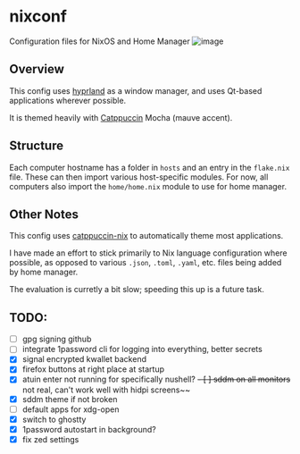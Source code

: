 # nixconf

Configuration files for NixOS and Home Manager
![image](https://github.com/user-attachments/assets/7e27dec8-1485-4878-88d9-a9dbe81463a1)

## Overview

This config uses [hyprland](https://hyprland.org/) as a window manager, and uses Qt-based applications wherever possible.

It is themed heavily with [Catppuccin](https://catppuccin.com/) Mocha (mauve accent).

## Structure

Each computer hostname has a folder in `hosts` and an entry in the `flake.nix` file. These can then import various host-specific modules.
For now, all computers also import the `home/home.nix` module to use for home manager.

## Other Notes

This config uses [catppuccin-nix](https://github.com/catppuccin/nix) to automatically theme most applications.

I have made an effort to stick primarily to Nix language configuration where possible, as opposed to various `.json`, `.toml`, `.yaml`, etc. files being added by home manager.

The evaluation is curretly a bit slow; speeding this up is a future task.

## TODO:

- [ ] gpg signing github
- [ ] integrate 1password cli for logging into everything, better secrets
- [x] signal encrypted kwallet backend
- [x] firefox buttons at right place at startup
- [x] atuin enter not running for specifically nushell?
~~- [ ] sddm on all monitors~~ not real, can't work well with hidpi screens~~
- [x] sddm theme if not broken
- [ ] default apps for xdg-open
- [x] switch to ghostty
- [x] 1password autostart in background?
- [x] fix zed settings